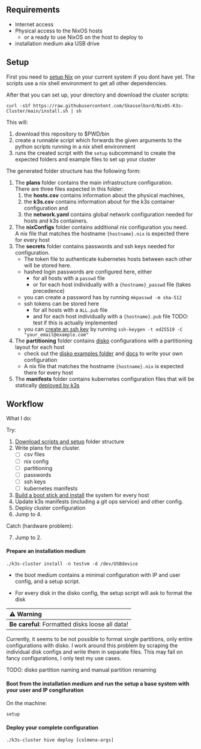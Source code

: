 
## Requirements

- Internet access
- Physical access to the NixOS hosts
  - or a ready to use NixOS on the host to deploy to
- installation medium aka USB drive

## Setup

First you need to [setup Nix](https://nixos.org/manual/nix/stable/installation/installation.html) on your current system if you dont have yet. The scripts use a nix shell environment to get all other dependencies.

After that you can set up, your directory and download the cluster scripts:

```shell
curl -sSf https://raw.githubusercontent.com/Skasselbard/NixOS-K3s-Cluster/main/install.sh | sh
```

This will:
1. download this repository to $PWD/bin
2. create a runnable script which forwards the given arguments to the python scripts running in a nix shell environment
3. runs the created script with the `setup` subcommand to create the expected folders and example files to set up your cluster

The generated folder structure has the following form:

1. The **plans** folder contains the main infrastructure configuration.  
   There are three files expected in this folder:
   1. the **hosts.csv** contains information about the physical machines,
   2. the **k3s.csv** contains information about for the k3s container configuration and
   3. the **network.yaml** contains global network configuration needed for hosts and k3s containers.
2. The **nixConfigs** folder contains additional nix configuration you need.  
   A nix file that matches the hostname `{hostname}.nix` is expected there for every host
3. The **secrets** folder contains passwords and ssh keys needed for configuration.  
   - The token file to authenticate kubernetes hosts between each other will be stored here.
   - hashed login passwords are configured here, either
     - for all hosts with a `passwd` file
     - or for each host individually with a `{hostname}_passwd` file (takes precedence)
   - you can create a password has by running `mkpasswd -m sha-512`
   - ssh tokens can be stored here
     - for all hosts with a `ALL.pub` file
     - and for each host individually with a `{hostname}.pub` file TODO: test if this is actually implemented
   - you can [create an ssh key](https://docs.github.com/en/authentication/connecting-to-github-with-ssh/generating-a-new-ssh-key-and-adding-it-to-the-ssh-agent) by running `ssh-keygen -t ed25519 -C "your_email@example.com"`
4. The **partitioning** folder contains [disko](https://github.com/nix-community/disko/tree/master) configurations with a partitioning layout for each host  
   - check out the [disko examples folder](https://github.com/nix-community/disko/tree/master/example) and [docs](https://github.com/nix-community/disko/blob/master/docs/INDEX.md) to write your own configuration
   - A nix file that matches the hostname `{hostname}.nix` is expected there for every host
5. The **manifests** folder contains kubernetes configuration files that will be statically [deployed by k3s](https://docs.k3s.io/installation/packaged-components)

## Workflow

What I do:

Try:

1. [Download scripts and setup](HowTo#setup) folder structure
2. Write plans for the cluster.
   - [ ] csv files
   - [ ] nix config
   - [ ] partitioning
   - [ ] passwords
   - [ ] ssh keys
   - [ ] kubernetes manifests
3. [Build a boot stick and install](HowTo#prepare-an-installation-medium) the system for every host
4. Update k3s manifests (including a git ops service) and other config.
5. Deploy cluster configuration
6. Jump to 4.

Catch (hardware problem):

7. Jump to 2.


#### Prepare an installation medium

```shell
./k3s-cluster install -n testvm -d /dev/USBdevice
```

- the boot medium contains a minimal configuration with IP and user config, and a setup script.
<!-- - the setup script is run on startup as systemd ``system_setup.service`` -->
- For every disk in the disko config, the setup script will ask to format the disk

| :warning: **Warning**  
|:------------------------|
| **Be careful**: Formatted disks loose all data!

Currently, it seems to be not possible to format single partitions, only entire configurations with disko.
I work around this problem by scraping the individual disk configs and write them in separate files.
This may fail on fancy configurations, I only test my use cases.

TODO: disko partition naming and manual partition renaming

#### Boot from the installation medium and run the setup a base system with your user and IP congifuration

On the machine:
```shell
setup
```

#### Deploy your complete configuration

```shell
./k3s-cluster hive deploy [colmena-args]
```